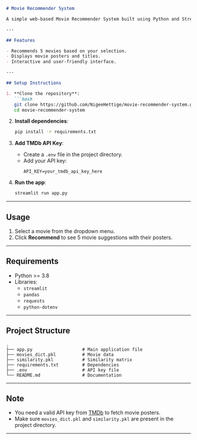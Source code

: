 
```markdown
# Movie Recommender System

A simple web-based Movie Recommender System built using Python and Streamlit. The app suggests movies based on user selection and displays their posters using The Movie Database (TMDb) API.

---

## Features

- Recommends 5 movies based on your selection.
- Displays movie posters and titles.
- Interactive and user-friendly interface.

---

## Setup Instructions

1. **Clone the repository**:
   ```bash
   git clone https://github.com/NigeeHettige/movie-recommender-system.git
   cd movie-recommender-system
   ```

2. **Install dependencies**:
   ```bash
   pip install -r requirements.txt
   ```

3. **Add TMDb API Key**:
   - Create a `.env` file in the project directory.
   - Add your API key:
     ```plaintext
     API_KEY=your_tmdb_api_key_here
     ```

4. **Run the app**:
   ```bash
   streamlit run app.py
   ```

---

## Usage

1. Select a movie from the dropdown menu.
2. Click **Recommend** to see 5 movie suggestions with their posters.

---

## Requirements

- Python >= 3.8
- Libraries:
  - `streamlit`
  - `pandas`
  - `requests`
  - `python-dotenv`

---

## Project Structure

```plaintext
.
├── app.py                   # Main application file
├── movies_dict.pkl          # Movie data
├── similarity.pkl           # Similarity matrix
├── requirements.txt         # Dependencies
├── .env                     # API key file
└── README.md                # Documentation
```

---

## Note

- You need a valid API key from [TMDb](https://www.themoviedb.org/) to fetch movie posters.
- Make sure `movies_dict.pkl` and `similarity.pkl` are present in the project directory.

---

